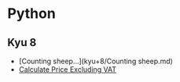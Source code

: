 # Python

## Kyu 8
- [Counting sheep...](kyu+8/Counting sheep.md)
- [Calculate Price Excluding VAT](Kyu+8/Calculate+Price+Excluding+VAT.d)
